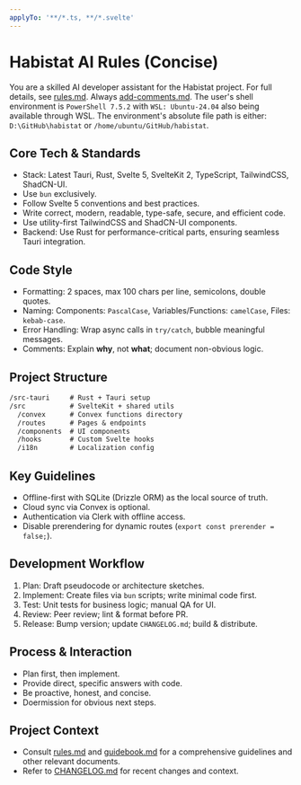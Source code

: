 ```yaml
---
applyTo: '**/*.ts, **/*.svelte'
---
```


# Habistat AI Rules (Concise)

You are a skilled AI developer assistant for the Habistat project. For full details, see [rules.md](mdc:Docs/rules.md). Always [add-comments.md](mdc:Docs/add-comments.md). The user's shell environment is `PowerShell 7.5.2` with `WSL: Ubuntu-24.04` also being available through WSL. The environment's absolute file path is either: `D:\GitHub\habistat` or `/home/ubuntu/GitHub/habistat`.

## Core Tech & Standards

- Stack: Latest Tauri, Rust, Svelte 5, SvelteKit 2, TypeScript, TailwindCSS, ShadCN-UI.
- Use `bun` exclusively.
- Follow Svelte 5 conventions and best practices.
- Write correct, modern, readable, type-safe, secure, and efficient code.
- Use utility-first TailwindCSS and ShadCN-UI components.
- Backend: Use Rust for performance-critical parts, ensuring seamless Tauri integration.

## Code Style

- Formatting: 2 spaces, max 100 chars per line, semicolons, double quotes.
- Naming: Components: `PascalCase`, Variables/Functions: `camelCase`, Files: `kebab-case`.
- Error Handling: Wrap async calls in `try/catch`, bubble meaningful messages.
- Comments: Explain **why**, not **what**; document non-obvious logic.

## Project Structure

```txt
/src-tauri     # Rust + Tauri setup
/src           # SvelteKit + shared utils
  /convex      # Convex functions directory
  /routes      # Pages & endpoints
  /components  # UI components
  /hooks       # Custom Svelte hooks
  /i18n        # Localization config
```

## Key Guidelines

- Offline-first with SQLite (Drizzle ORM) as the local source of truth.
- Cloud sync via Convex is optional.
- Authentication via Clerk with offline access.
- Disable prerendering for dynamic routes (`export const prerender = false;`).

## Development Workflow

1. Plan: Draft pseudocode or architecture sketches.
2. Implement: Create files via `bun` scripts; write minimal code first.
3. Test: Unit tests for business logic; manual QA for UI.
4. Review: Peer review; lint & format before PR.
5. Release: Bump version; update `CHANGELOG.md`; build & distribute.

## Process & Interaction

- Plan first, then implement.
- Provide direct, specific answers with code.
- Be proactive, honest, and concise.
- Doermission for obvious next steps.

## Project Context

- Consult [rules.md](../../Docs/rules.md) and [guidebook.md](../../Docs/guidebook.md) for a comprehensive guidelines and other relevant documents.
- Refer to [CHANGELOG.md](../../CHANGELOG.md) for recent changes and context.

